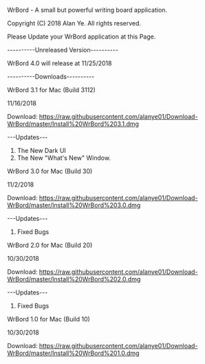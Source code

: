 WrBord - A small but powerful writing board application. 

Copyright (C) 2018 Alan Ye. All rights reserved. 

Please Update your WrBord application at this Page. 

----------Unreleased Version----------

WrBord 4.0 will release at 11/25/2018

----------Downloads----------

WrBord 3.1 for Mac (Build 3112)

11/16/2018

Download: https://raw.githubusercontent.com/alanye01/Download-WrBord/master/Install%20WrBord%203.1.dmg

---Updates---

1. The New Dark UI
2. The New "What's New" Window. 

WrBord 3.0 for Mac (Build 30)

11/2/2018

Download: https://raw.githubusercontent.com/alanye01/Download-WrBord/master/Install%20WrBord%203.0.dmg

---Updates---

1. Fixed Bugs

WrBord 2.0 for Mac (Build 20)

10/30/2018

Download: https://raw.githubusercontent.com/alanye01/Download-WrBord/master/Install%20WrBord%202.0.dmg

---Updates---

1. Fixed Bugs

WrBord 1.0 for Mac (Build 10)

10/30/2018

Download: https://raw.githubusercontent.com/alanye01/Download-WrBord/master/Install%20WrBord%201.0.dmg

